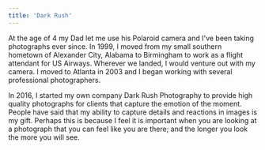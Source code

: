 ```yaml
---
title: 'Dark Rush'
---
```


At the age of 4 my Dad let me use his Polaroid camera and I've been taking photographs ever since. In 1999, I moved from my small southern hometown of Alexander City, Alabama to Birmingham to work as a flight attendant for US Airways. Wherever we landed, I would venture out with my camera. I moved to Atlanta in 2003 and I began working with several professional photographers.

In 2016, I started my own company Dark Rush Photography to provide high quality photographs for clients that capture the emotion of the moment. People have said that my ability to capture details and reactions in images is my gift. Perhaps this is because I feel it is important when you are looking at a photograph that you can feel like you are there; and the longer you look the more you will see.

